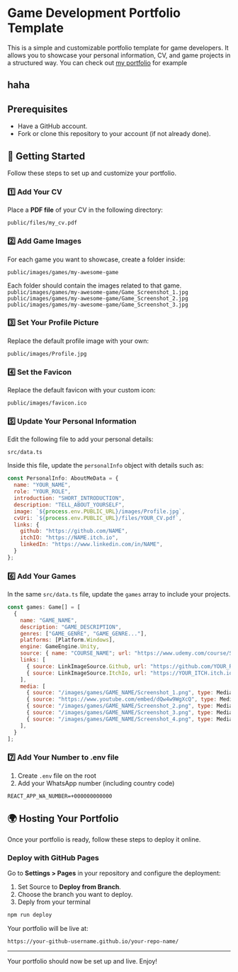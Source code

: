 
# Game Development Portfolio Template

This is a simple and customizable portfolio template for game developers. It allows you to showcase your personal information, CV, and game projects in a structured way.
You can check out [my portfolio](https://solilius.github.io/portfolio) for example
## haha

## Prerequisites

- Have a GitHub account.
- Fork or clone this repository to your account (if not already done).

## 🚀 Getting Started

Follow these steps to set up and customize your portfolio.

### 1️⃣ Add Your CV
Place a **PDF file** of your CV in the following directory:

`public/files/my_cv.pdf`


### 2️⃣ Add Game Images
For each game you want to showcase, create a folder inside:

`public/images/games/my-awesome-game`

Each folder should contain the images related to that game.<br />
`public/images/games/my-awesome-game/Game_Screenshot_1.jpg`<br />
`public/images/games/my-awesome-game/Game_Screenshot_2.jpg`<br />
`public/images/games/my-awesome-game/Game_Screenshot_3.jpg`

### 3️⃣ Set Your Profile Picture
Replace the default profile image with your own:

`public/images/Profile.jpg`


### 4️⃣ Set the Favicon
Replace the default favicon with your custom icon:

`public/images/favicon.ico`

### 5️⃣ Update Your Personal Information
Edit the following file to add your personal details:

`src/data.ts`

Inside this file, update the `personalInfo` object with details such as:

~~~js
const PersonalInfo: AboutMeData = {
  name: "YOUR_NAME",
  role: "YOUR_ROLE",
  introduction: "SHORT_INTRODUCTION",
  description: "TELL_ABOUT_YOURSELF",
  image: `${process.env.PUBLIC_URL}/images/Profile.jpg`,
  cvUri: `${process.env.PUBLIC_URL}/files/YOUR_CV.pdf`,
  links: {
    github: "https://github.com/NAME",
    itchIO: "https://NAME.itch.io",
    linkedIn: "https://www.linkedin.com/in/NAME",
  }
};
~~~

### 6️⃣ Add Your Games
In the same `src/data.ts` file, update the `games` array to include your projects.
~~~js
const games: Game[] = [
  {
    name: "GAME_NAME",
    description: "GAME_DESCRIPTION",
    genres: ["GAME_GENRE", "GAME_GENRE..."],
    platforms: [Platform.Windows],
    engine: GameEngine.Unity,
    source: { name: "COURSE_NAME"; url: "https://www.udemy.com/course/SOME_COURSE" } // Optional
    links: [
      { source: LinkImageSource.Github, url: "https://github.com/YOUR_REPO" },
      { source: LinkImageSource.ItchIo, url: "https://YOUR_ITCH.itch.io/GAME_NAME" },
    ],
    media: [
      { source: "/images/games/GAME_NAME/Screenshot_1.png", type: MediaType.Image },
      { source: "https://www.youtube.com/embed/dQw4w9WgXcQ", type: MediaType.YouTube },
      { source: "/images/games/GAME_NAME/Screenshot_2.png", type: MediaType.Image },
      { source: "/images/games/GAME_NAME/Screenshot_3.png", type: MediaType.Image },
      { source: "/images/games/GAME_NAME/Screenshot_4.png", type: MediaType.Image },
    ],
  }
];
~~~

### 7️⃣ Add Your Number to .env file
1. Create `.env` file on the root 
2. Add your WhatsApp number (including country code)

~~~
REACT_APP_WA_NUMBER=+000000000000
~~~

## 🌍 Hosting Your Portfolio

Once your portfolio is ready, follow these steps to deploy it online.

###  Deploy with GitHub Pages
Go to **Settings > Pages** in your repository and configure the deployment:

1. Set Source to **Deploy from Branch**.
2. Choose the branch you want to deploy.
3. Deply from your terminal 

~~~sh
npm run deploy
~~~

Your portfolio will be live at:

~~~
https://your-github-username.github.io/your-repo-name/
~~~

---

Your portfolio should now be set up and live. Enjoy!


